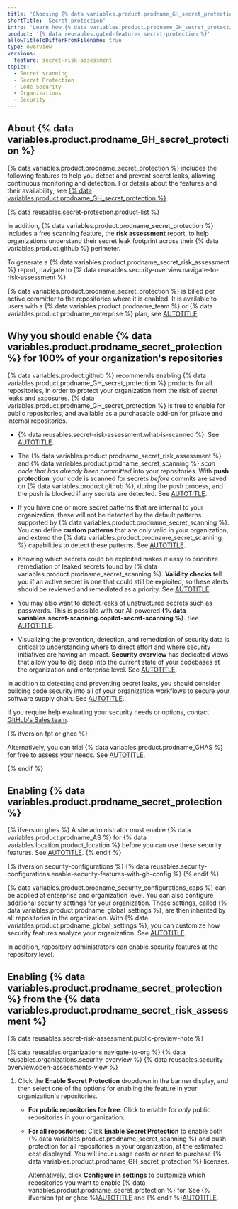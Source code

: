 ```yaml
---
title: 'Choosing {% data variables.product.prodname_GH_secret_protection %}'
shortTitle: 'Secret protection'
intro: 'Learn how {% data variables.product.prodname_GH_secret_protection %} can help you detect secrets in your codebases and prevent leaks before they happen using continuous monitoring and prevention tools.'
product: '{% data reusables.gated-features.secret-protection %}'
allowTitleToDifferFromFilename: true
type: overview
versions:
  feature: secret-risk-assessment
topics:
  - Secret scanning
  - Secret Protection
  - Code Security
  - Organizations
  - Security
---
```


## About {% data variables.product.prodname_GH_secret_protection %}

{% data variables.product.prodname_secret_protection %} includes the following features to help you detect and prevent secret leaks, allowing continuous monitoring and detection. For details about the features and their availability, see [{% data variables.product.prodname_GH_secret_protection %}](/get-started/learning-about-github/about-github-advanced-security#github-secret-protection).

{% data reusables.secret-protection.product-list %}

In addition, {% data variables.product.prodname_secret_protection %} includes a free scanning feature, the **risk assessment** report, to help organizations understand their secret leak footprint across their {% data variables.product.github %} perimeter.

To generate a {% data variables.product.prodname_secret_risk_assessment %} report, navigate to {% data reusables.security-overview.navigate-to-risk-assessment %}.

{% data variables.product.prodname_secret_protection %} is billed per active committer to the repositories where it is enabled. It is available to users with a {% data variables.product.prodname_team %} or {% data variables.product.prodname_enterprise %} plan, see [AUTOTITLE](/billing/managing-billing-for-your-products/managing-billing-for-github-advanced-security/about-billing-for-github-advanced-security).

## Why you should enable {% data variables.product.prodname_secret_protection %} for 100% of your organization's repositories

{% data variables.product.github %} recommends enabling {% data variables.product.prodname_GH_secret_protection %} products for all repositories, in order to protect your organization from the risk of secret leaks and exposures.  {% data variables.product.prodname_GH_secret_protection %} is free to enable for public repositories, and available as a purchasable add-on for private and internal repositories.

* {% data reusables.secret-risk-assessment.what-is-scanned %}. See [AUTOTITLE](/code-security/secret-scanning/introduction/about-secret-scanning).

* The {% data variables.product.prodname_secret_risk_assessment %} and {% data variables.product.prodname_secret_scanning %} _scan code that has already been committed_ into your repositories. With **push protection**, your code is scanned for secrets _before_ commits are saved on {% data variables.product.github %}, during the push process, and the push is blocked if any secrets are detected. See [AUTOTITLE](/code-security/secret-scanning/introduction/about-push-protection).

* If you have one or more secret patterns that are internal to your organization, these will not be detected by the default patterns supported by {% data variables.product.prodname_secret_scanning %}. You can define **custom patterns** that are only valid in your organization, and extend the {% data variables.product.prodname_secret_scanning %} capabilities to detect these patterns. See [AUTOTITLE](/code-security/secret-scanning/using-advanced-secret-scanning-and-push-protection-features/custom-patterns/defining-custom-patterns-for-secret-scanning).

* Knowing which secrets could be exploited makes it easy to prioritize remediation of leaked secrets found by {% data variables.product.prodname_secret_scanning %}. **Validity checks** tell you if an active secret is one that could still be exploited, so these alerts should be reviewed and remediated as a priority. See [AUTOTITLE](/code-security/secret-scanning/enabling-secret-scanning-features/enabling-validity-checks-for-your-repository).

* You may also want to detect leaks of unstructured secrets such as passwords. This is possible with our AI-powered **{% data variables.secret-scanning.copilot-secret-scanning %}**. See [AUTOTITLE](/code-security/secret-scanning/copilot-secret-scanning/responsible-ai-generic-secrets).

* Visualizing the prevention, detection, and remediation of security data is critical to understanding where to direct effort and where security initiatives are having an impact. **Security overview** has dedicated views that allow you to dig deep into the current state of your codebases at the organization and enterprise level. See [AUTOTITLE](/code-security/security-overview/about-security-overview).

In addition to detecting and preventing secret leaks, you should consider building code security into all of your organization workflows to secure your software supply chain. See [AUTOTITLE](/code-security/supply-chain-security/understanding-your-software-supply-chain/about-supply-chain-security).

If you require help evaluating your security needs or options, contact [GitHub's Sales team](https://github.com/security/contact-sales).

{% ifversion fpt or ghec %}

Alternatively, you can trial {% data variables.product.prodname_GHAS %} for free to assess your needs. See [AUTOTITLE](/code-security/trialing-github-advanced-security/planning-a-trial-of-ghas).

{% endif %}

## Enabling {% data variables.product.prodname_secret_protection %}

{% ifversion ghes %}
A site administrator must enable {% data variables.product.prodname_AS %} for {% data variables.location.product_location %} before you can use these security features. See [AUTOTITLE](/admin/code-security/managing-github-advanced-security-for-your-enterprise).
{% endif %}

{% ifversion security-configurations %}
{% data reusables.security-configurations.enable-security-features-with-gh-config %}
{% endif %}

{% data variables.product.prodname_security_configurations_caps %} can be applied at enterprise and organization level. You can also configure additional security settings for your organization. These settings, called {% data variables.product.prodname_global_settings %}, are then inherited by all repositories in the organization. With {% data variables.product.prodname_global_settings %}, you can customize how security features analyze your organization. See [AUTOTITLE](/code-security/securing-your-organization/enabling-security-features-in-your-organization/configuring-global-security-settings-for-your-organization).

In addition, repository administrators can enable security features at the repository level.

## Enabling {% data variables.product.prodname_secret_protection %} from the {% data variables.product.prodname_secret_risk_assessment %}

{% data reusables.secret-risk-assessment.public-preview-note %}

{% data reusables.organizations.navigate-to-org %}
{% data reusables.organizations.security-overview %}
{% data reusables.security-overview.open-assessments-view %}
1. Click the **Enable Secret Protection** dropdown in the banner display, and then select one of the options for enabling the feature in your organization's repositories.
   * **For public repositories for free**: Click to enable for _only_ public repositories in your organization.
   * **For all repositories**: Click **Enable Secret Protection** to enable both {% data variables.product.prodname_secret_scanning %} and push protection for all repositories in your organization, at the estimated cost displayed. You will incur usage costs or need to purchase {% data variables.product.prodname_GH_secret_protection %} licenses.

       Alternatively, click **Configure in settings** to customize which repositories you want to enable {% data variables.product.prodname_secret_protection %} for. See {% ifversion fpt or ghec %}[AUTOTITLE](/code-security/securing-your-organization\enabling-security-features-in-your-organization/applying-the-github-recommended-security-configuration-in-your-organization) and {% endif %}[AUTOTITLE](/code-security/securing-your-organization/enabling-security-features-in-your-organization/creating-a-custom-security-configuration).
